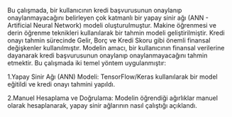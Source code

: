 Bu çalışmada, bir kullanıcının kredi başvurusunun onaylanıp onaylanmayacağını belirleyen çok katmanlı bir yapay sinir ağı (ANN - Artificial Neural Network) modeli oluşturulmuştur. Makine öğrenmesi ve derin öğrenme teknikleri kullanılarak bir tahmin modeli geliştirilmiştir.
Kredi onayı tahmin sürecinde Gelir, Borç ve Kredi Skoru gibi önemli finansal değişkenler kullanılmıştır. Modelin amacı, bir kullanıcının finansal verilerine dayanarak kredi başvurusunun onaylanıp onaylanmayacağını tahmin etmektir.
Bu çalışmada iki temel yöntem uygulanmıştır:

1.Yapay Sinir Ağı (ANN) Modeli: TensorFlow/Keras kullanılarak bir model eğitildi ve kredi onayı tahmini yapıldı.

2.Manuel Hesaplama ve Doğrulama: Modelin öğrendiği ağırlıklar manuel olarak hesaplanarak, yapay sinir ağlarının nasıl çalıştığı açıklandı.
